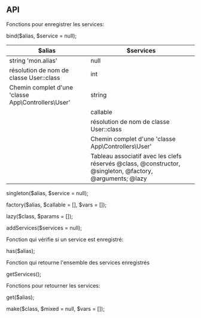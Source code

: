 ## API

Fonctions pour enregistrer les services:

bind($alias, $service = null);

|$alias|$services|
|--------|---------|
|string 'mon.alias'  |null| 
|résolution de nom de classe User::class|int| 
|Chemin complet d'une 'classe App\Controllers\User'|string| 
| |callable   | 
| |résolution de nom de classe User::class|
| |Chemin complet d'une 'classe App\Controllers\User'|
| |Tableau associatif avec les clefs réservés @class, @constructor, @singleton, @factory, @arguments; @lazy|

singleton($alias, $service = null);

factory($alias, $callable = [], $vars = []);

lazy($class, $params = []);

addServices($services = null);

Fonction qui vérifie si un service est enregistré:

has($alias);

Fonction qui retourne l'ensemble des services enregistrés

getServices();

Fonctions pour retourner les services:

get($alias);

make($class, $mixed = null, $vars = []);